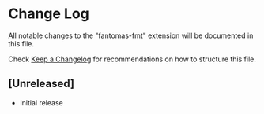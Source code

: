 # Change Log
All notable changes to the "fantomas-fmt" extension will be documented in this file.

Check [Keep a Changelog](http://keepachangelog.com/) for recommendations on how to structure this file.

## [Unreleased]
- Initial release